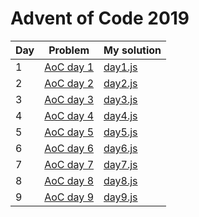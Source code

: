 # Advent of Code 2019

Day | Problem | My solution
----|---------|------------
1|[AoC day 1](https://adventofcode.com/2019/day/1) | [day1.js](https://github.com/Corey-Lamb/AoC2019/blob/master/day1/day1.js)
2|[AoC day 2](https://adventofcode.com/2019/day/2) | [day2.js](https://github.com/Corey-Lamb/AoC2019/blob/master/day2/day2.js)
3|[AoC day 3](https://adventofcode.com/2019/day/3) | [day3.js](https://github.com/Corey-Lamb/AoC2019/blob/master/day3/day3.js)
4|[AoC day 4](https://adventofcode.com/2019/day/4) | [day4.js](https://github.com/Corey-Lamb/AoC2019/blob/master/day4/day4.js)
5|[AoC day 5](https://adventofcode.com/2019/day/5) | [day5.js](https://github.com/Corey-Lamb/AoC2019/blob/master/day5/day5.js)
6|[AoC day 6](https://adventofcode.com/2019/day/6) | [day6.js](https://github.com/Corey-Lamb/AoC2019/blob/master/day6/day6.js)
7|[AoC day 7](https://adventofcode.com/2019/day/7) | [day7.js](https://github.com/Corey-Lamb/AoC2019/blob/master/day7/day7.js)
8|[AoC day 8](https://adventofcode.com/2019/day/8) | [day8.js](https://github.com/Corey-Lamb/AoC2019/blob/master/day8/day8.js)
9|[AoC day 9](https://adventofcode.com/2019/day/9) | [day9.js](https://github.com/Corey-Lamb/AoC2019/blob/master/day9/day9.js)